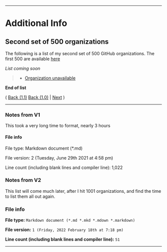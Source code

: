 
***

# Additional Info

## Second set of 500 organizations

The following is a list of my second set of 500 GitHub organizations. The first 500 are available [here](/AdditionalInfo/1/README.md)

_List coming soon_

> * [Organization unavailable](/AdditionalInfo/2/) <!-- 001/0501 !-->

<!-- 002/0502 !-->

<!-- ... !--> 

<!-- 500/1000 !-->

**End of list**

( [Back (1.1)](/AdditionalInfo/1.1/) [Back (1.0)](/AdditionalInfo/1/)  | [Next](/AdditionalInfo/3/) )

***

### Notes from V1

This took a very long time to format, nearly 3 hours

#### File info

File type: Markdown document (*.md)

File version: 2 (Tuesday, June 29th 2021 at 4:58 pm)

Line count (including blank lines and compiler line): 1,022

### Notes from V2

This list will come much later, after I hit 1001 organizations, and find the time to list them all out again.

### File info

**File type:** `Markdown document (*.md *.mkd *.mdown *.markdown)`

**File version:** `1 (Friday, 2022 February 18th at 7:18 pm)`

**Line count (including blank lines and compiler line):** `51`

***
